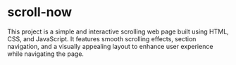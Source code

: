 # scroll-now
This project is a simple and interactive scrolling web page built using HTML, CSS, and JavaScript. It features smooth scrolling effects, section navigation, and a visually appealing layout to enhance user experience while navigating the page.
